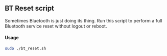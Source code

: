 ## BT Reset script
Sometimes Bluetooth is just doing its thing. Run this script to perform a full Bluetooth service reset without logout or reboot.

#### Usage
```sh
sudo ./bt_reset.sh
```